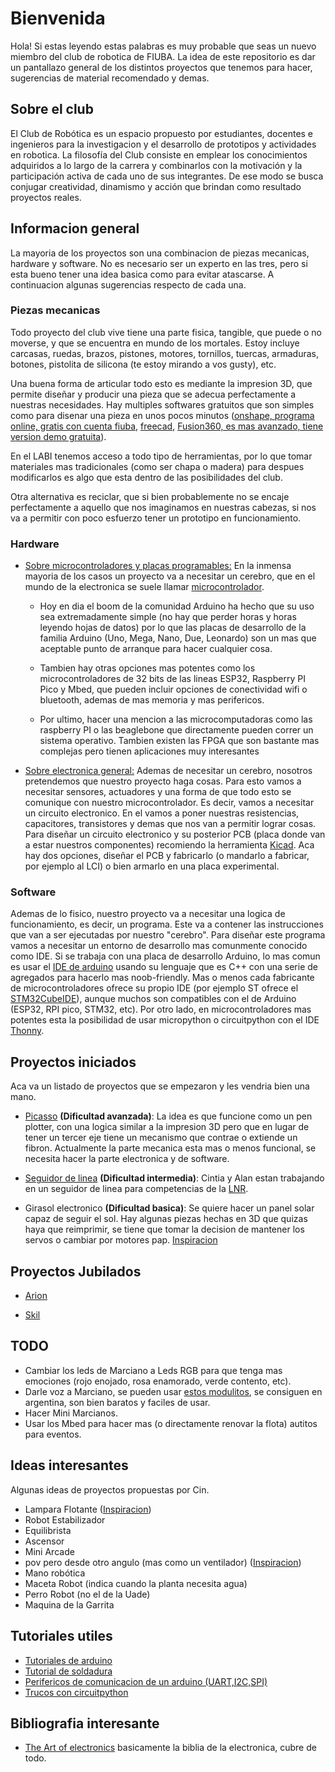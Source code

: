# Bienvenida

Hola! Si estas leyendo estas palabras es muy probable que seas un nuevo miembro del club de robotica de FIUBA. La idea de este repositorio es dar un pantallazo general de los distintos proyectos que tenemos para hacer, sugerencias de material recomendado y demas.

## Sobre el club

El Club de Robótica es un espacio propuesto por estudiantes, docentes e ingenieros para la investigacion y el desarrollo de prototipos y actividades en robotica. La filosofía del Club consiste en emplear los conocimientos adquiridos a lo largo de la carrera y combinarlos con la motivación y la participación activa de cada uno de sus integrantes. De ese modo se busca conjugar creatividad, dinamismo y acción que brindan como resultado proyectos reales.

## Informacion general

La mayoria de los proyectos son una combinacion de piezas mecanicas, hardware y software. No es necesario ser un experto en las tres, pero si esta bueno tener una idea basica como para evitar atascarse. A continuacion algunas sugerencias respecto de cada una.

### Piezas mecanicas

Todo proyecto del club vive tiene una parte fisica, tangible, que puede o no moverse, y que se encuentra en mundo de los mortales. Estoy incluye carcasas, ruedas, brazos, pistones, motores, tornillos, tuercas, armaduras, botones, pistolita de silicona (te estoy mirando a vos gusty), etc. 

Una buena forma de articular todo esto es mediante la impresion 3D, que permite diseñar y producir una pieza que se adecua perfectamente a nuestras necesidades. Hay multiples softwares gratuitos que son simples como para disenar una pieza en unos pocos minutos ([onshape, programa online, gratis con cuenta fiuba](https://www.onshape.com/en/), [freecad](https://www.freecad.org/index.php?lang=es_ES), [Fusion360, es mas avanzado, tiene version demo gratuita](https://www.autodesk.com/latam/products/fusion-360/overview)).

En el LABI tenemos acceso a todo tipo de herramientas, por lo que tomar materiales mas tradicionales (como ser chapa o madera) para despues modificarlos es algo que esta dentro de las posibilidades del club.

Otra alternativa es reciclar, que si bien probablemente no se encaje perfectamente a aquello que nos imaginamos en nuestras cabezas, si nos va a permitir con poco esfuerzo tener un prototipo en funcionamiento. 

### Hardware

- <ins>Sobre microcontroladores y placas programables:</ins>
En la inmensa mayoria de los casos un proyecto va a necesitar un cerebro, que en el mundo de la electronica se suele llamar [microcontrolador](https://es.wikipedia.org/wiki/Microcontrolador). 

  - Hoy en dia el boom de la comunidad Arduino ha hecho que su uso sea extremadamente simple (no hay que perder horas y horas leyendo hojas de datos) por lo que las placas de desarrollo de la familia Arduino (Uno, Mega, Nano, Due, Leonardo) son un mas que aceptable punto de arranque para hacer cualquier cosa. 

  - Tambien hay otras opciones mas potentes como los microcontroladores de 32 bits de las lineas ESP32, Raspberry PI Pico y Mbed, que pueden incluir opciones de conectividad wifi o bluetooth, ademas de mas memoria y mas perifericos.

  - Por ultimo, hacer una mencion a las microcomputadoras como las raspberry PI o las beaglebone que directamente pueden correr un sistema operativo. Tambien existen las FPGA que son bastante mas complejas pero tienen aplicaciones muy interesantes

- <ins>Sobre electronica general:</ins> Ademas de necesitar un cerebro, nosotros pretendemos que nuestro proyecto haga cosas. Para esto vamos a necesitar sensores, actuadores y una forma de que todo esto se comunique con nuestro microcontrolador. Es decir, vamos a necesitar un circuito electronico. En el vamos a poner nuestras resistencias, capacitores, transistores y demas que nos van a permitir lograr cosas. Para diseñar un circuito electronico y su posterior PCB (placa donde van a estar nuestros componentes) recomiendo la herramienta [Kicad](https://www.kicad.org/). Aca hay dos opciones, diseñar el PCB y fabricarlo (o mandarlo a fabricar, por ejemplo al LCI) o bien armarlo en una placa experimental. 

### Software

Ademas de lo fisico, nuestro proyecto va a necesitar una logica de funcionamiento, es decir, un programa. Este va a contener las instrucciones que van a ser ejecutadas por nuestro "cerebro". Para diseñar este programa vamos a necesitar un entorno de desarrollo mas comunmente conocido como IDE. Si se trabaja con una placa de desarrollo Arduino, lo mas comun es usar el [IDE de arduino](https://www.arduino.cc/en/software/) usando su lenguaje que es C++ con una serie de agregados para hacerlo mas noob-friendly. Mas o menos cada fabricante de microcontroladores ofrece su propio IDE (por ejemplo ST ofrece el [STM32CubeIDE](https://www.st.com/en/development-tools/stm32cubeide.html)), aunque muchos son compatibles con el de Arduino (ESP32, RPI pico, STM32, etc). Por otro lado, en microcontroladores mas potentes esta la posibilidad de usar micropython o circuitpython con el IDE [Thonny](https://thonny.org/).

## Proyectos iniciados

Aca va un listado de proyectos que se empezaron y les vendria bien una mano. 

- [Picasso](https://github.com/cdrfiuba/picasso) **(Dificultad avanzada)**: La idea es que funcione como un pen plotter, con una logica similar a la impresion 3D pero que en lugar de tener un tercer eje tiene un mecanismo que contrae o extiende un fibron. Actualmente la parte mecanica esta mas o menos funcional, se necesita hacer la parte electronica y de software.

- [Seguidor de linea](https://github.com/cdrfiuba/seguidor_de_linea) **(Dificultad intermedia)**: Cintia y Alan estan trabajando en un seguidor de linea para competencias de la [LNR](https://lnr-argentina.com.ar/).

- Girasol electronico **(Dificultad basica)**: Se quiere hacer un panel solar capaz de seguir el sol. Hay algunas piezas hechas en 3D que quizas haya que reimprimir, se tiene que tomar la decision de mantener los servos o cambiar por motores pap. [Inspiracion](https://www.youtube.com/watch?v=zXX4d5eyvb8)

## Proyectos Jubilados

- [Arion](https://github.com/cdrfiuba/arion)

- [Skil](https://github.com/cdrfiuba/skil)

## TODO 

- Cambiar los leds de Marciano a Leds RGB para que tenga mas emociones (rojo enojado, rosa enamorado, verde contento, etc).
- Darle voz a Marciano, se pueden usar [estos modulitos](https://wiki.dfrobot.com/dfplayer_mini_sku_dfr0299), se consiguen en argentina, son bien baratos y faciles de usar.
- Hacer Mini Marcianos.
- Usar los Mbed para hacer mas (o directamente renovar la flota) autitos para eventos.

## Ideas interesantes

Algunas ideas de proyectos propuestas por Cin.

- Lampara Flotante ([Inspiracion](https://youtu.be/WE8mrr-9RCw?si=0B6-qSUo4gev45Z_))
- Robot Estabilizador 
- Equilibrista
- Ascensor
- Mini Arcade 
- pov pero desde otro angulo (mas como un ventilador) ([Inspiracion](https://ventilastation.protocultura.net/))
- Mano robótica 
- Maceta Robot (indica cuando la planta necesita agua) 
- Perro Robot (no el de la Uade)
- Maquina de la Garrita 

## Tutoriales utiles

- [Tutoriales de arduino](https://www.arduino.cc/en/Tutorial/HomePage/)
- [Tutorial de soldadura](https://www.youtube.com/watch?v=6rmErwU5E-k&t=256s)
- [Perifericos de comunicacion de un arduino (UART,I2C,SPI)](https://www.seeedstudio.com/blog/2019/11/07/arduino-communication-peripherals-uart-i2c-and-spi/)
- [Trucos con circuitpython](https://github.com/todbot/circuitpython-tricks)

## Bibliografia interesante

- [The Art of electronics](https://share.google/h4LVe0Fi5mbx0gtgC) basicamente la biblia de la electronica, cubre de todo.

